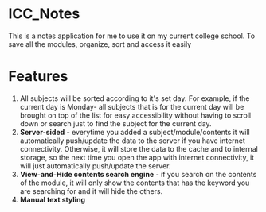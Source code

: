 # ICC_Notes

This is a notes application for me to use it on my current college school. To save all the modules, organize, sort and access it easily

# Features
1. All subjects will be sorted according to it's set day. For example, if the current day is Monday- all subjects that is for the current day will be brought on top of the list for easy accessibility without having to scroll down or search just to find the subject for the current day.
2. **Server-sided** - everytime you added a subject/module/contents it will automatically push/update the data to the server if you have internet connectivity. Otherwise, it will store the data to the cache and to internal storage, so the next time you open the app with internet connectivity, it will just automatically push/update the server.
3. **View-and-Hide contents search engine** - if you search on the contents of the module, it will only show the contents that has the keyword you are searching for and it will hide the others.
4. **Manual text styling**
